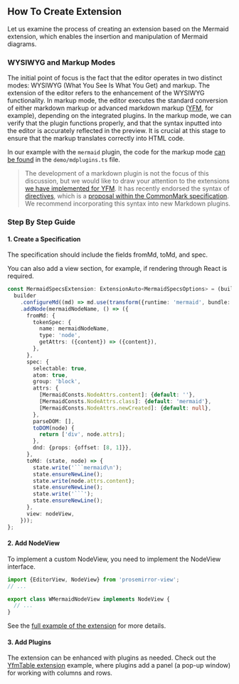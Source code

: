 ## How To Create Extension

Let us examine the process of creating an extension based on the Mermaid extension, which enables the insertion and manipulation of Mermaid diagrams.

### WYSIWYG and Markup Modes
The initial point of focus is the fact that the editor operates in two distinct modes: WYSIWYG (What You See Is What You Get) and markup. The extension of the editor refers to the enhancement of the WYSIWYG functionality. In markup mode, the editor executes the standard conversion of either markdown markup or advanced markdown markup ([YFM](https://diplodoc.com/docs/en/syntax/), for example), depending on the integrated plugins. In the markup mode, we can verify that the plugin functions properly, and that the syntax inputted into the editor is accurately reflected in the preview. It is crucial at this stage to ensure that the markup translates correctly into HTML code.

In our example with the `mermaid` plugin, the code for the markup mode [can be found](https://github.com/gravity-ui/markdown-editor/blob/main/demo/md-plugins.ts#L52) in the `demo/mdplugins.ts` file.

> The development of a markdown plugin is not the focus of this discussion, but we would like to draw your attention to the extensions [we have implemented for YFM](https://github.com/diplodoc-platform?q=-extension&type=all&language=&sort=). It has recently endorsed the syntax of [directives](https://github.com/makhnatkin/markdown-it-directive), which is a [proposal within the CommonMark specification](https://talk.commonmark.org/t/generic-directives-plugins-syntax/444). We recommend incorporating this syntax into new Markdown plugins.

### Step By Step Guide

#### 1. Create a Specification

The specification should include the fields fromMd, toMd, and spec.

You can also add a view section, for example, if rendering through React is required.


```ts
const MermaidSpecsExtension: ExtensionAuto<MermaidSpecsOptions> = (builder, {nodeView}) => {
  builder
    .configureMd((md) => md.use(transform({runtime: 'mermaid', bundle: false}), {}))
    .addNode(mermaidNodeName, () => ({
      fromMd: {
        tokenSpec: {
          name: mermaidNodeName,
          type: 'node',
          getAttrs: ({content}) => ({content}),
        },
      },
      spec: {
        selectable: true,
        atom: true,
        group: 'block',
        attrs: {
          [MermaidConsts.NodeAttrs.content]: {default: ''},
          [MermaidConsts.NodeAttrs.class]: {default: 'mermaid'},
          [MermaidConsts.NodeAttrs.newCreated]: {default: null},
        },
        parseDOM: [],
        toDOM(node) {
          return ['div', node.attrs];
        },
        dnd: {props: {offset: [8, 1]}},
      },
      toMd: (state, node) => {
        state.write('```mermaid\n');
        state.ensureNewLine();
        state.write(node.attrs.content);
        state.ensureNewLine();
        state.write('```');
        state.ensureNewLine();
      },
      view: nodeView,
    }));
};

```

#### 2. Add NodeView

To implement a custom NodeView, you need to implement the NodeView interface.

```ts
import {EditorView, NodeView} from 'prosemirror-view';
// ...

export class WMermaidNodeView implements NodeView {
  // ...
}
```

See the [full example of the extension](https://github.com/gravity-ui/markdown-editor/tree/main/src/extensions/yfm/Mermaid/MermaidNodeView) for more details.

#### 3. Add Plugins

The extension can be enhanced with plugins as needed. Check out the [YfmTable extension](https://github.com/gravity-ui/markdown-editor/tree/main/src/extensions/yfm/YfmTable/plugins/YfmTableControls) example, where plugins add a panel (a pop-up window) for working with columns and rows.


